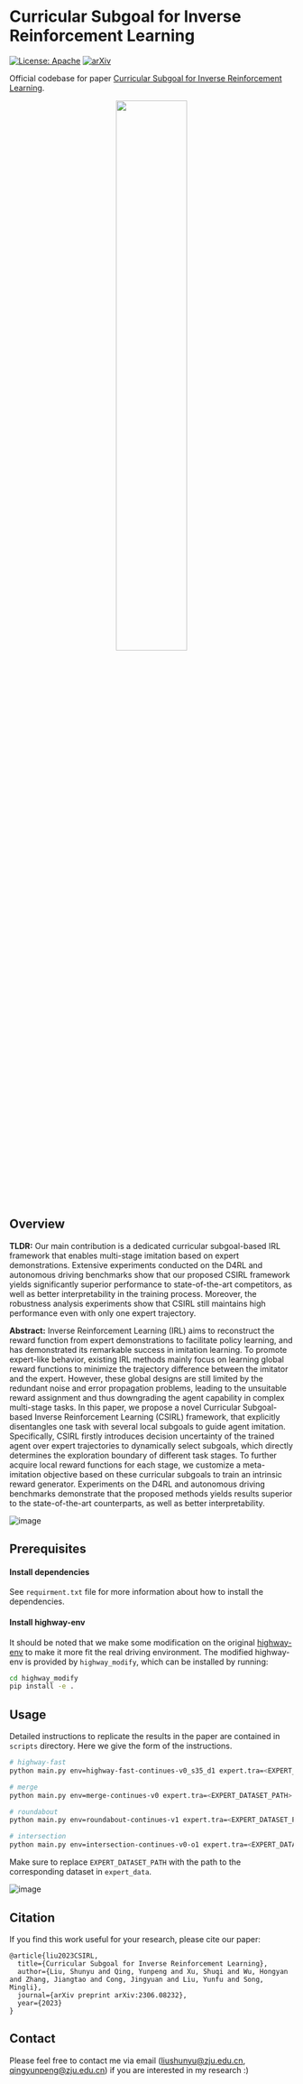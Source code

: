 # Curricular Subgoal for Inverse Reinforcement Learning

[![License: Apache](https://img.shields.io/badge/License-Apache-blue.svg)](LICENSE)
[![arXiv](https://img.shields.io/badge/arXiv-2306.08232-b31b1b.svg)](https://arxiv.org/abs/2306.08232)


Official codebase for paper [Curricular Subgoal for Inverse Reinforcement Learning](https://arxiv.org/abs/2306.08232).

<div align="center">
<img src="https://github.com/Plankson/CSIRL/blob/master/introduction.png" width="50%">
</div>

## Overview

**TLDR:** Our main contribution is a dedicated curricular subgoal-based IRL framework that enables multi-stage imitation based on expert demonstrations. Extensive experiments conducted on the D4RL and autonomous driving benchmarks show that our proposed CSIRL framework yields significantly superior performance to state-of-the-art competitors, as well as better interpretability in the training process. Moreover, the robustness analysis experiments show that CSIRL still maintains high performance even with only one expert trajectory.

**Abstract:** Inverse Reinforcement Learning (IRL) aims to reconstruct the reward function from expert demonstrations to facilitate policy learning, and has demonstrated its remarkable success in imitation learning. To promote expert-like behavior, existing IRL methods mainly focus on learning global reward functions to minimize the trajectory difference between the imitator and the expert. However, these global designs are still limited by the redundant noise and error propagation problems, leading to the unsuitable reward assignment and thus downgrading the agent capability in complex multi-stage tasks. In this paper, we propose a novel Curricular Subgoal-based Inverse Reinforcement Learning (CSIRL) framework, that explicitly disentangles one task with several local subgoals to guide agent imitation. Specifically, CSIRL firstly introduces decision uncertainty of the trained agent over expert trajectories to dynamically select subgoals, which directly determines the exploration boundary of different task stages. To further acquire local reward functions for each stage, we customize a meta-imitation objective based on these curricular subgoals to train an intrinsic reward generator. Experiments on the D4RL and autonomous driving benchmarks demonstrate that the proposed methods yields results superior to the state-of-the-art counterparts, as well as better interpretability.

![image](https://github.com/Plankson/CSIRL/blob/master/framework.png)

## Prerequisites

#### Install dependencies

See `requirment.txt` file for more information about how to install the dependencies.

#### Install highway-env
It should be noted that we make some modification on the original [highway-env](https://github.com/eleurent/highway-env) to make it more fit the real driving environment. The modified highway-env is provided by `highway_modify`, which can be installed by running:

```bash
cd highway_modify
pip install -e .
```


## Usage
Detailed instructions to replicate the results in the paper are contained in `scripts` directory. 
Here we give the form of the instructions. 

```bash
# highway-fast
python main.py env=highway-fast-continues-v0_s35_d1 expert.tra=<EXPERT_DATASET_PATH> seed=<RANDOM_SEED>

# merge
python main.py env=merge-continues-v0 expert.tra=<EXPERT_DATASET_PATH> seed=<RANDOM_SEED>

# roundabout
python main.py env=roundabout-continues-v1 expert.tra=<EXPERT_DATASET_PATH> seed=<RANDOM_SEED>

# intersection
python main.py env=intersection-continues-v0-o1 expert.tra=<EXPERT_DATASET_PATH> seed=<RANDOM_SEED>
```

Make sure to replace `EXPERT_DATASET_PATH` with the path to the corresponding dataset in `expert_data`.


![image](https://github.com/Plankson/CSIRL/blob/master/exp-highway.png)


## Citation

If you find this work useful for your research, please cite our paper:

```
@article{liu2023CSIRL,
  title={Curricular Subgoal for Inverse Reinforcement Learning},
  author={Liu, Shunyu and Qing, Yunpeng and Xu, Shuqi and Wu, Hongyan and Zhang, Jiangtao and Cong, Jingyuan and Liu, Yunfu and Song, Mingli},
  journal={arXiv preprint arXiv:2306.08232},
  year={2023}
}
```

## Contact

Please feel free to contact me via email (<liushunyu@zju.edu.cn>, <qingyunpeng@zju.edu.cn>) if you are interested in my research :)
